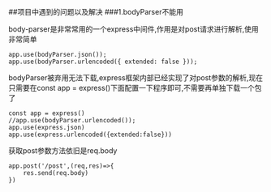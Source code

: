 ##项目中遇到的问题以及解决
###1.bodyParser不能用

body-parser是非常常用的一个express中间件,作用是对post请求进行解析,使用非常简单
    
    app.use(bodyParser.json()); 
    app.use(bodyParser.urlencoded({ extended: false }));

bodyParser被弃用无法下载,express框架内部已经实现了对post参数的解析,现在只需要在const app = express()下面配置一下程序即可,不需要再单独下载一个包了

    const app = express()
    //app.use(bodyParser.urlencoded());
    app.use(express.json)
    app.use(express.urlencoded({extended:false}))

获取post参数方法依旧是req.body

    app.post('/post',(req,res)=>{
        res.send(req.body)
    })